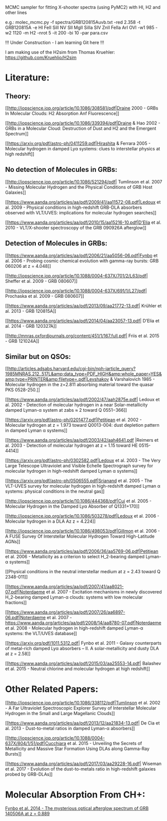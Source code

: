 MCMC sampler for fitting X-shooter spectra (using PyMC2) with HI, H2 and
other lines

e.g.:
molec_mcmc.py -f spectra/GRB120815Auvb.txt -red 2.358 -t GRB120815A
-e HI FeII SiII NV SII MgII SiIIa SIV ZnII FeIIa ArI OVI
-w1 985 -w2 1120 -m H2 -nrot 5 -it 200 -bi 10 -par para.csv

!!! Under Construction - I am learning Git here !!!

I am making use of the H2sim from Thomas Kruehler:
https://github.com/Kruehlio/H2sim


# Literature:

## Theory:

[[http://iopscience.iop.org/article/10.1086/308581/pdf|Draine 2000 - GRBs In Molecular Clouds: H2 Absorption Anf Fluorescence]]

[[http://iopscience.iop.org/article/10.1086/339394/pdf|Draine & Hao 2002 - GRBs in a Molecular Cloud: Destruction of Dust and H2 and the Emergent Spectrum]]

[[https://arxiv.org/pdf/astro-ph/0411259.pdf|Hirashita & Ferrara 2005 - Molecular hydrogen in damped Lyα systems: clues to interstellar physics at high redshift]]

## No detection of Molecules in GRBs:

[[http://iopscience.iop.org/article/10.1086/521294/pdf| Tumlinson et al. 2007 - Missing Molecular Hydrogen and the Physical Conditions of GRB Host Galaxies]]

[[https://www.aanda.org/articles/aa/pdf/2009/41/aa11572-08.pdf|Ledoux et al. 2009 - Physical conditions in high-redshift GRB-DLA absorbers observed with VLT/UVES: implications for molecular hydrogen searches]]

[[https://www.aanda.org/articles/aa/pdf/2010/15/aa15216-10.pdf|D'Elia et al. 2010 - VLT/X-shooter spectroscopy of the GRB 090926A afterglow]]

## Detection of Molecules in GRBs:

[[https://www.aanda.org/articles/aa/pdf/2006/21/aa5056-06.pdf|Fynbo et al. 2006 - Probing cosmic chemical evolution with gamma-ray bursts: GRB 060206 at z = 4.048]]

[[http://iopscience.iop.org/article/10.1088/0004-637X/701/2/L63/pdf| Sheffer et al. 2009 - GRB 080607]]

[[http://iopscience.iop.org/article/10.1088/0004-637X/691/1/L27/pdf| Prochaska et al. 2009 - GRB 080607]]

[[https://www.aanda.org/articles/aa/pdf/2013/09/aa21772-13.pdf| Krühler et al. 2013 - GRB 120815A]]

[[https://www.aanda.org/articles/aa/pdf/2014/04/aa23057-13.pdf| D’Elia et al. 2014 - GRB 120327A]]

[[http://mnras.oxfordjournals.org/content/451/1/167.full.pdf| Friis et al. 2015 - GRB 121024A]]

## Similar but on QSOs:

[[http://articles.adsabs.harvard.edu/cgi-bin/nph-iarticle_query?1985MNRAS.212..517L&amp;data_type=PDF_HIGH&amp;whole_paper=YES&amp;type=PRINTER&amp;filetype=.pdf|Levshakov & Varshalovich 1985 - Molecular hydrogen in the z=2.811 absorbing material toward the quasar PKS 0528-250.]]

[[https://www.aanda.org/articles/aa/pdf/2002/47/aah2875e.pdf| Ledoux et al. 2002 - Detection of molecular hydrogen in a near Solar-metallicity damped Lyman-α system at zabs ≈ 2 toward Q 0551−366]]

[[https://arxiv.org/pdf/astro-ph/0201477.pdf|Petitjean et al. 2002 - Molecular hydrogen at z = 1.973 toward Q0013-004: dust depletion pattern in damped Lyman α systems]]

[[https://www.aanda.org/articles/aa/pdf/2003/42/aah4641.pdf |Reimers et al. 2003 - Detection of molecular hydrogen at z = 1.15 toward HE 0515-4414]]

[[https://arxiv.org/pdf/astro-ph/0302582.pdf|Ledoux et al. 2003 - The Very Large Telescope Ultraviolet and Visible Echelle Spectrograph survey for molecular hydrogen in high-redshift damped Lyman α systems]]

[[https://arxiv.org/pdf/astro-ph/0506555.pdf|Srianand et al. 2005 - The VLT-UVES survey for molecular hydrogen in high-redshift damped Lyman α systems: physical conditions in the neutral gas]]

[[http://iopscience.iop.org/article/10.1086/444368/pdf|Cui et al. 2005 - Molecular Hydrogen in the Damped Lyα Absorber of Q1331+170]]

[[http://iopscience.iop.org/article/10.1086/503278/pdf|Ledoux et al. 2006 - Molecular hydrogen in a DLA Az z = 4.224]]

[[http://iopscience.iop.org/article/10.1086/498053/pdf|Gillmon et al. 2006 - A FUSE Survey Of Interstellar Molecular Hydrogen Toward High-Latitude AGNs]]

[[https://www.aanda.org/articles/aa/pdf/2006/36/aa5769-06.pdf|Petitjean et al. 2006 - Metallicity as a criterion to select H_2-bearing damped Lyman-α systems]]

[[Physical conditions in the neutral interstellar medium at z = 2.43 toward Q 2348-011]]

[[https://www.aanda.org/articles/aa/pdf/2007/41/aa8021-07.pdf|Noterdaeme et al. 2007 - Excitation mechanisms in newly discovered H_2-bearing damped Lyman-α clouds: systems with low molecular fractions]]

[[https://www.aanda.org/articles/aa/pdf/2007/26/aa6897-06.pdf|Noterdaeme et al. 2007 - https://www.aanda.org/articles/aa/pdf/2008/14/aa8780-07.pdf|Noterdaeme et al. 2008 - Molecular hydrogen in high-redshift damped Lyman-α systems: the VLT/UVES database]]

[[https://arxiv.org/pdf/1011.5312.pdf| Fynbo et al. 2011 - Galaxy counterparts of metal-rich damped Lyα absorbers – II. A solar-metallicity and dusty DLA at z = 2.58]]

[[https://www.aanda.org/articles/aa/pdf/2015/03/aa25553-14.pdf| Balashev et al. 2015 - Neutral chlorine and molecular hydrogen at high redshift]]

# Other Related Papers:

[[http://iopscience.iop.org/article/10.1086/338112/pdf|Tumlinson et al. 2002 - A Far Ultraviolet Spectroscopic Explorer Survey of Interstellar Molecular Hydrogen in the Small and Large Magellanic Clouds]]

[[https://www.aanda.org/articles/aa/pdf/2013/12/aa21834-13.pdf| De Cia et al. 2013 - Dust-to-metal ratios in damped Lyman-α absorbers]]

[[http://iopscience.iop.org/article/10.1088/0004-637X/804/1/51/pdf|Cucchiara et al. 2015 - Unveiling the Secrets of Metallicity and Massive Star Formation Using DLAs along Gamma-Ray Bursts]]

[[https://www.aanda.org/articles/aa/pdf/2017/03/aa29228-16.pdf| Wiseman et al. 2017 - Evolution of the dust-to-metals ratio in high-redshift galaxies probed by GRB-DLAs]]

# Molecular Absorption From CH+:

[Fynbo et al. 2014 - The mysterious optical afterglow spectrum of GRB 140506A at z = 0.889](https://www.aanda.org/articles/aa/pdf/2014/12/aa24726-14.pdf)
